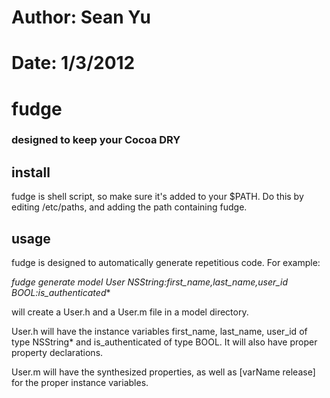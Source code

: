 # Author: Sean Yu
# Date: 1/3/2012

# fudge
### designed to keep your Cocoa DRY

## install

fudge is shell script, so make sure it's added to your $PATH.  Do this by editing /etc/paths, and adding the path containing fudge.

## usage

fudge is designed to automatically generate repetitious code.  For example:

**fudge generate model User NSString*:first_name,last_name,user_id BOOL:is_authenticated**

will create a User.h and a User.m file in a model directory.  

User.h will have the instance variables first_name, last_name, user_id of type NSString* and is_authenticated of type BOOL.  It will also have proper property declarations.

User.m will have the synthesized properties, as well as [varName release] for the proper instance variables.

